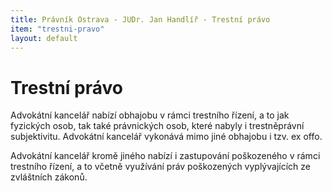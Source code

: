```yaml
---
title: Právník Ostrava - JUDr. Jan Handlíř - Trestní právo
item: "trestni-pravo"
layout: default
---
```


<h1>Trestní právo</h1>
<p>Advokátní kancelář nabízí obhajobu v rámci trestního řízení, a to jak fyzických osob, tak také právnických osob, které nabyly i trestněprávní subjektivitu. Advokátní kancelář vykonává mimo jiné obhajobu i tzv. ex offo.</p>
<p>Advokátní kancelář kromě jiného nabízí i zastupování poškozeného v rámci trestního řízení, a to včetně využívání práv poškozených vyplývajících ze zvláštních zákonů.</p>
